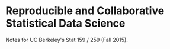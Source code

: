 # Reproducible and Collaborative Statistical Data Science

Notes for UC Berkeley's Stat 159 / 259 (Fall 2015).
